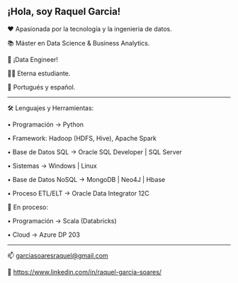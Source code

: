 ## ¡Hola, soy Raquel Garcia!

❤️ Apasionada por la tecnología y la ingenieria de datos.

📚 Máster en Data Science & Business Analytics.

🎯 ¡Data Engineer!

👩‍💻 Eterna estudiante.

💬 Portugués y español.
*****************************************************************

🛠️ Lenguajes y Herramientas:

• Programación -> Python 

• Framework: Hadoop (HDFS, Hive), Apache Spark

• Base de Datos SQL -> Oracle SQL Developer | SQL Server

• Sistemas -> Windows | Linux

• Base de Datos NoSQL -> MongoDB | Neo4J | Hbase 

• Proceso ETL/ELT -> Oracle Data Integrator 12C

🌱 En proceso:

• Programación -> Scala (Databricks)

• Cloud -> Azure DP 203
*****************************************************************

📫 garciasoaresraquel@gmail.com

🔗 https://www.linkedin.com/in/raquel-garcia-soares/
